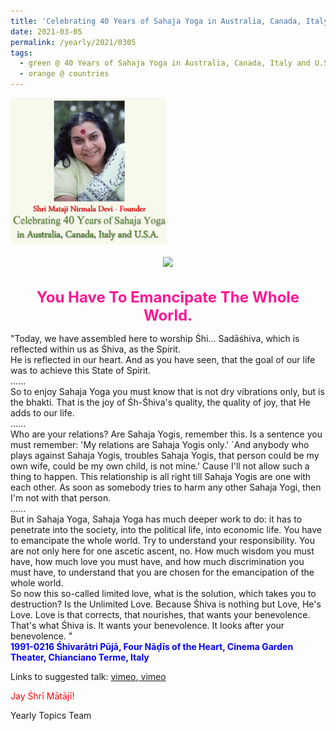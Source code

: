 ```yaml
---
title: 'Celebrating 40 Years of Sahaja Yoga in Australia, Canada, Italy and U.S.A. and its Culture, Post 9'
date: 2021-03-05
permalink: /yearly/2021/0305
tags:
  - green @ 40 Years of Sahaja Yoga in Australia, Canada, Italy and U.S.A. and its Culture
  - orange @ countries
---
```


<div style="text-align: left"><img src="/images/Celebrating40YearsSahajaYoga.png" width="250" /></div><br>

<div style="text-align: center"><img src="https://pub-1e517d8c73a64c9c82977d676b1fff72.r2.dev/image635.png" /></div>

<br>
<p style="color:DeepPink; text-align:center">
<font size="+2"><b>You Have To Emancipate The Whole World.</b><br></font>
</p>

<p>
"Today, we have assembled here to worship Śhi... Sadāśhiva, which is reflected within us as Śhiva, as the Spirit.<br> 
He is reflected in our heart. And as you have seen, that the goal of our life was to achieve this State of Spirit.<br>
......<br>
So to enjoy Sahaja Yoga you must know that is not dry vibrations only, but is the bhakti. That is the joy of Śh-Śhiva's quality, the quality of joy, that He adds to our life. <br>
......<br>
Who are your relations? Are Sahaja Yogis, remember this. Is a sentence you must remember: 'My relations are Sahaja Yogis only.' `And anybody who plays against Sahaja Yogis, troubles Sahaja Yogis, that person could be my own wife, could be my own child, is not mine.' Cause I'll not allow such a thing to happen. This relationship is all right till Sahaja Yogis are one with each other. As soon as somebody tries to harm any other Sahaja Yogi, then I'm not with that person.<br>
......<br>
But in Sahaja Yoga, Sahaja Yoga has much deeper work to do: it has to penetrate into the society, into the political life, into economic life. You have to emancipate the whole world. Try to understand your responsibility. You are not only here for one ascetic ascent, no. How much wisdom you must have, how much love you must have, and how much discrimination you must have, to understand that you are chosen for the emancipation of the whole world.<br>
So now this so-called limited love, what is the solution, which takes you to destruction? Is the Unlimited Love. Because Śhiva is nothing but Love, He's Love. Love is that corrects, that nourishes, that wants your benevolence. That's what Śhiva is. It wants your benevolence. It looks after your benevolence. "<br>
<font color="blue"><b>1991-0216 Śhivarātri Pūjā, Four Nāḍīs of the Heart, Cinema Garden Theater, Chianciano Terme, Italy</b></font><br>
</p>

Links to suggested talk: <a href="https://vimeo.com/588176135"> vimeo</a>,<a href="https://vimeo.com/588179096"> vimeo</a> <br>

<p style="color:red;">Jay Śhrī Mātājī!<br></p>

Yearly Topics Team